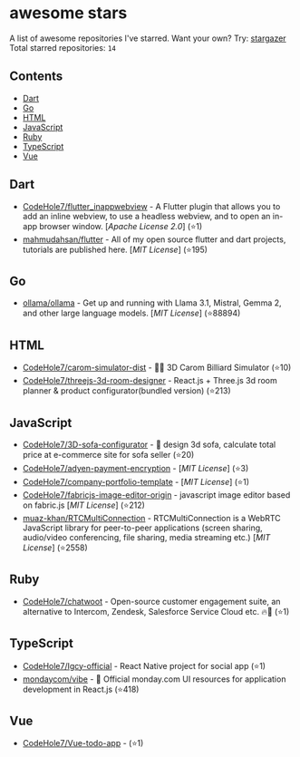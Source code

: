 # awesome stars

A list of awesome repositories I've starred. Want your own? Try: [stargazer](https://github.com/rverst/stargazer)  
Total starred repositories: `14`
## Contents

  - [Dart](#dart)
  - [Go](#go)
  - [HTML](#html)
  - [JavaScript](#javascript)
  - [Ruby](#ruby)
  - [TypeScript](#typescript)
  - [Vue](#vue)



## Dart

  - [CodeHole7/flutter_inappwebview](https://github.com/CodeHole7/flutter_inappwebview) - A Flutter plugin that allows you to add an inline webview, to use a headless webview, and to open an in-app browser window. \[*Apache License 2.0*\] (⭐️1)
  - [mahmudahsan/flutter](https://github.com/mahmudahsan/flutter) - All of my open source flutter and dart projects, tutorials are published here. \[*MIT License*\] (⭐️195)

## Go

  - [ollama/ollama](https://github.com/ollama/ollama) - Get up and running with Llama 3.1, Mistral, Gemma 2, and other large language models. \[*MIT License*\] (⭐️88894)

## HTML

  - [CodeHole7/carom-simulator-dist](https://github.com/CodeHole7/carom-simulator-dist) - 🎱🤞 3D Carom Billiard Simulator  (⭐️10)
  - [CodeHole7/threejs-3d-room-designer](https://github.com/CodeHole7/threejs-3d-room-designer) - React.js + Three.js 3d room planner & product configurator(bundled version) (⭐️213)

## JavaScript

  - [CodeHole7/3D-sofa-configurator](https://github.com/CodeHole7/3D-sofa-configurator) - :muscle: design 3d sofa, calculate total price at e-commerce site for sofa seller (⭐️20)
  - [CodeHole7/adyen-payment-encryption](https://github.com/CodeHole7/adyen-payment-encryption) -  \[*MIT License*\] (⭐️3)
  - [CodeHole7/company-portfolio-template](https://github.com/CodeHole7/company-portfolio-template) -  \[*MIT License*\] (⭐️1)
  - [CodeHole7/fabricjs-image-editor-origin](https://github.com/CodeHole7/fabricjs-image-editor-origin) - javascript image editor based on fabric.js \[*MIT License*\] (⭐️212)
  - [muaz-khan/RTCMultiConnection](https://github.com/muaz-khan/RTCMultiConnection) - RTCMultiConnection is a WebRTC JavaScript library for peer-to-peer applications (screen sharing, audio/video conferencing, file sharing, media streaming etc.) \[*MIT License*\] (⭐️2558)

## Ruby

  - [CodeHole7/chatwoot](https://github.com/CodeHole7/chatwoot) - Open-source customer engagement suite, an alternative to Intercom, Zendesk, Salesforce Service Cloud etc. 🔥💬 (⭐️1)

## TypeScript

  - [CodeHole7/Igcy-official](https://github.com/CodeHole7/Igcy-official) - React Native project for social app (⭐️1)
  - [mondaycom/vibe](https://github.com/mondaycom/vibe) - 🎨 Official monday.com UI resources for application development in React.js (⭐️418)

## Vue

  - [CodeHole7/Vue-todo-app](https://github.com/CodeHole7/Vue-todo-app) -  (⭐️1)


